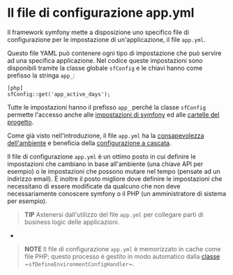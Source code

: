 Il file di configurazione app.yml
=================================

Il framework symfony mette a disposizione uno specifico file di configurazione 
per le impostazione di un'applicazione, il file `app.yml`.

Questo file YAML può contenere ogni tipo di impostazione che può servire ad una 
specifica applicazione. Nel codice queste impostazioni sono disponibili tramite
la classe globale `sfConfig` e le chiavi hanno come prefisso la stringa `app_`:

    [php]
    sfConfig::get('app_active_days');

Tutte le impostazioni hanno il prefisso `app_` perché la classe `sfConfig` 
permette l'accesso anche alle [impostazioni di symfony](#chapter_03_sub_impostazioni_della_configurazione)
ed alle [cartelle del progetto](#chapter_03_sub_le_cartelle).

Come già visto nell'introduzione, il file `app.yml` ha la 
[consapevolezza dell'ambiente](#chapter_03_consapevolezza_dell_ambiente) e 
beneficia della [configurazione a cascata](#chapter_03_configurazione_a_cascata).

Il file di configurazione `app.yml` è un ottimo posto in cui definire le impostazioni
che cambiano in base all'ambiente (una chiave API per esempio) o le impostazioni
che possono mutare nel tempo (pensate ad un indirizzo email). È inoltre il posto
migliore dove definire le impostazioni che necessitano di essere modificate da
qualcuno che non deve necessariamente conoscere symfony o il PHP 
(un amministratore di sistema per esempio).

>**TIP**
>Astenersi dall'utilizzo del file `app.yml` per collegare parti di business logic
>delle applicazioni.

-

>**NOTE**
>Il file di configurazione `app.yml` è memorizzato in cache come file 
>PHP; questo processo è gestito in modo automatico dalla [classe](#chapter_14_config_handlers_yml)
>~`sfDefineEnvironmentConfigHandler`~.
